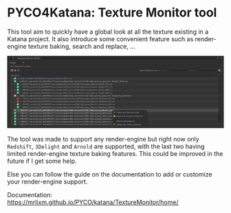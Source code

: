 # PYCO4Katana: Texture Monitor tool

This tool aim to quickly have a global look at all the texture existing in a Katana project. It also introduce some convenient feature such as render-engine texture baking, search and replace, ... 

![visual](_images\main_visu.png)


The tool was made to support any render-engine but right now only `Redshift`, `3Delight` and `Arnold` 
are supported, with the last two having limited render-engine texture baking features. This could be
improved in the future if I get some help.

Else you can follow the guide on the documentation  to add or customize your render-engine support.

Documentation: https://mrlixm.github.io/PYCO/katana/TextureMonitor/home/